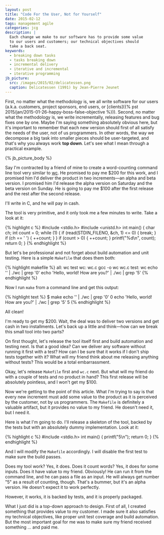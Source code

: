 ```yaml
---
layout: post
title: "Code For the User, Not for Yourself"
date: 2015-02-12
tags: management agile
categories: jcg
description: |
  Each change we make to our software has to provide some value
  to our users and customers; our technical objectives should
  take a back seat.
keywords:
  - breaking down tasks
  - tasks breaking down
  - incremental delivery
  - iterative and incremental
  - iterative programming
jb_picture:
  src: /images/2015/02/delicatessen.png
  caption: Delicatessen (1991) by Jean-Pierre Jeunet
---
```


First, no matter what the methodology is, we all write software for our
users (a.k.a. customers, project sponsors, end users, or
[clients]({% pst 2015/jan/2015-01-26-happy-boss-false-objective %})). Second,
no matter what the methodology is, we write incrementally, releasing
features and bug fixes one by one. Maybe I'm saying something absolutely obvious here,
but it's important to remember that each new version should first of all satisfy
the needs of the user, not of us programmers. In other words, the way
we decompose a big task into smaller pieces should be user-targeted, and that's
why you always work **top down**. Let's see what I mean through a practical example.

<!--more-->

{% jb_picture_body %}

Say I'm contracted by a friend of mine to create a word-counting command line
tool very similar to [wc](http://en.wikipedia.org/wiki/Wc_%28Unix%29). He
promised to pay me $200 for this work, and I promised him I'd deliver the
product in two increments&mdash;an alpha and beta version. I promised him
I'd release the alpha version on Saturday and the beta version on Sunday. He is
going to pay me $100 after the first release and the rest after the second release.

I'll write in C, and he will pay in cash.

The tool is very primitive, and it only took me a few minutes to write. Take a look at it:

{% highlight c %}
#include <stdio.h>
#include <unistd.h>
int main() {
  char ch;
  int count = 0;
  while (1) {
    if (read(STDIN_FILENO, &ch, 1) <= 0) {
      break;
    }
    if (ch == ' ') {
      ++count;
    }
  }
  if (count > 0) {
    ++count;
  }
  printf("%d\n", count);
  return 0;
}
{% endhighlight %}

But let's be professional and not forget about build automation and unit
testing. Here is a simple `Makefile` that does them both:

{% highlight makefile %}
all: wc test
wc: wc.c
  gcc -o wc wc.c
test: wc
  echo '' | ./wc | grep '0'
  echo 'Hello, world! How are you?' | ./wc | grep '5'
{% endhighlight %}

Now I run `make` from a command line and get this output:

{% highlight text %}
$ make
echo '' | ./wc | grep '0'
0
echo 'Hello, world! How are you?' | ./wc | grep '5'
5
{% endhighlight %}

All clean!

I'm ready to get my $200. Wait, the deal was to deliver two
versions and get cash in two installments. Let's back up a little and
think&mdash;how can we break this small tool into two parts?

On first thought, let's release the tool itself first and
build automation and testing next. Is that a good idea? Can we
deliver any software without running it first with a test? How can I be
sure that it works if I don't ship tests together with it? What will my friend
think about me releasing anything without tests? This would be
a total embarrassment.

Okay, let's release `Makefile` first and `wc.c` next. But what will my
friend do with a couple of tests and no product in hand? This first
release will be absolutely pointless, and I won't get my $100.

Now we're getting to the point of this article. What I'm trying to say
is that every new increment must add some value to the product as it
is perceived by the customer, not by us programmers. The `Makefile` is
definitely a valuable artifact, but it provides no value to my friend.
He doesn't need it, but I need it.

Here is what I'm going to do. I'll release a skeleton of the tool, backed
by the tests but with an absolutely dummy implementation. Look at it:

{% highlight c %}
#include <stdio.h>
int main() {
  printf("5\n");
  return 0;
}
{% endhighlight %}

And I will modify the `Makefile` accordingly. I will disable the first test
to make sure the build passes.

Does my tool work? Yes, it does. Does it count words? Yes, it does for
some inputs. Does it have value to my friend. Obviously! He
can run it from the command line, and he can pass a file as an input. He will
always get number "5" as a result of counting, though. That's a bummer, but it's
an alpha version. He doesn't expect it to work perfectly.

However, it works, it is backed by tests, and it is properly packaged.

What I just did is a top-down approach to design. First of all, I created
something that provides value to my customer. I made sure it also satisfies
my technical objectives, like proper unit test coverage and build automation.
But the most important goal for me was to make sure my friend received
something ... and paid me.
